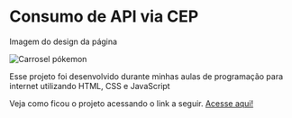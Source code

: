 <h1> Consumo de API via CEP </h1>

<div class="container">
    <p> Imagem do design da página </p>
    <img src="https://media.discordapp.net/attachments/841727270234488882/1008015483510988830/unknown.png?width=1359&height=676" alt="Carrosel pókemon">
</div>

<p>Esse projeto foi desenvolvido durante minhas aulas de programação para internet utilizando HTML, CSS e JavaScript</p>

<p> Veja como ficou o projeto acessando o link a seguir. <a href="https://kaue-dev.github.io/consumindo-api-cep/">Acesse aqui!</a></p>
